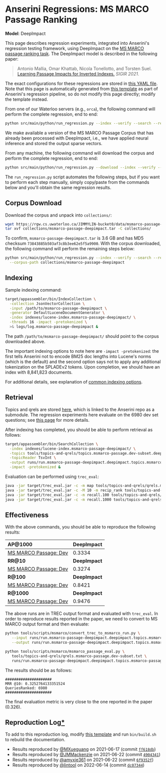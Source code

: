 # Anserini Regressions: MS MARCO Passage Ranking

**Model**: DeepImpact

This page describes regression experiments, integrated into Anserini's regression testing framework, using DeepImpact on the [MS MARCO passage ranking task](https://github.com/microsoft/MSMARCO-Passage-Ranking).
The DeepImpact model is described in the following paper:

> Antonio Mallia, Omar Khattab, Nicola Tonellotto, and Torsten Suel. [Learning Passage Impacts for Inverted Indexes.](https://dl.acm.org/doi/10.1145/3404835.3463030) _SIGIR 2021_.

The exact configurations for these regressions are stored in [this YAML file](../../src/main/resources/regression/msmarco-passage-deepimpact.yaml).
Note that this page is automatically generated from [this template](../../src/main/resources/docgen/templates/msmarco-passage-deepimpact.template) as part of Anserini's regression pipeline, so do not modify this page directly; modify the template instead.

From one of our Waterloo servers (e.g., `orca`), the following command will perform the complete regression, end to end:

```bash
python src/main/python/run_regression.py --index --verify --search --regression msmarco-passage-deepimpact
```

We make available a version of the MS MARCO Passage Corpus that has already been processed with DeepImpact, i.e., we have applied neural inference and stored the output sparse vectors.

From any machine, the following command will download the corpus and perform the complete regression, end to end:

```bash
python src/main/python/run_regression.py --download --index --verify --search --regression msmarco-passage-deepimpact
```

The `run_regression.py` script automates the following steps, but if you want to perform each step manually, simply copy/paste from the commands below and you'll obtain the same regression results.

## Corpus Download

Download the corpus and unpack into `collections/`:

```bash
wget https://rgw.cs.uwaterloo.ca/JIMMYLIN-bucket0/data/msmarco-passage-deepimpact.tar -P collections/
tar xvf collections/msmarco-passage-deepimpact.tar -C collections/
```

To confirm, `msmarco-passage-deepimpact.tar` is 3.6 GB and has MD5 checksum `73843885b503af3c8b3ee62e5f5a9900`.
With the corpus downloaded, the following command will perform the remaining steps below:

```bash
python src/main/python/run_regression.py --index --verify --search --regression msmarco-passage-deepimpact \
  --corpus-path collections/msmarco-passage-deepimpact
```

## Indexing

Sample indexing command:

```bash
target/appassembler/bin/IndexCollection \
  -collection JsonVectorCollection \
  -input /path/to/msmarco-passage-deepimpact \
  -generator DefaultLuceneDocumentGenerator \
  -index indexes/lucene-index.msmarco-passage-deepimpact/ \
  -threads 16 -impact -pretokenized \
  >& logs/log.msmarco-passage-deepimpact &
```

The path `/path/to/msmarco-passage-deepimpact/` should point to the corpus downloaded above.

The important indexing options to note here are `-impact -pretokenized`: the first tells Anserini not to encode BM25 doc lengths into Lucene's norms (which is the default) and the second option says not to apply any additional tokenization on the SPLADEv2 tokens.
Upon completion, we should have an index with 8,841,823 documents.

For additional details, see explanation of [common indexing options](../../docs/common-indexing-options.md).

## Retrieval

Topics and qrels are stored [here](https://github.com/castorini/anserini-tools/tree/master/topics-and-qrels), which is linked to the Anserini repo as a submodule.
The regression experiments here evaluate on the 6980 dev set questions; see [this page](../../docs/experiments-msmarco-passage.md) for more details.

After indexing has completed, you should be able to perform retrieval as follows:

```bash
target/appassembler/bin/SearchCollection \
  -index indexes/lucene-index.msmarco-passage-deepimpact/ \
  -topics tools/topics-and-qrels/topics.msmarco-passage.dev-subset.deepimpact.tsv.gz \
  -topicReader TsvInt \
  -output runs/run.msmarco-passage-deepimpact.deepimpact.topics.msmarco-passage.dev-subset.deepimpact.txt \
  -impact -pretokenized &
```

Evaluation can be performed using `trec_eval`:

```bash
java -jar target/trec_eval.jar -c -m map tools/topics-and-qrels/qrels.msmarco-passage.dev-subset.txt runs/run.msmarco-passage-deepimpact.deepimpact.topics.msmarco-passage.dev-subset.deepimpact.txt
java -jar target/trec_eval.jar -c -M 10 -m recip_rank tools/topics-and-qrels/qrels.msmarco-passage.dev-subset.txt runs/run.msmarco-passage-deepimpact.deepimpact.topics.msmarco-passage.dev-subset.deepimpact.txt
java -jar target/trec_eval.jar -c -m recall.100 tools/topics-and-qrels/qrels.msmarco-passage.dev-subset.txt runs/run.msmarco-passage-deepimpact.deepimpact.topics.msmarco-passage.dev-subset.deepimpact.txt
java -jar target/trec_eval.jar -c -m recall.1000 tools/topics-and-qrels/qrels.msmarco-passage.dev-subset.txt runs/run.msmarco-passage-deepimpact.deepimpact.topics.msmarco-passage.dev-subset.deepimpact.txt
```

## Effectiveness

With the above commands, you should be able to reproduce the following results:

| **AP@1000**                                                                                                  | **DeepImpact**|
|:-------------------------------------------------------------------------------------------------------------|-----------|
| [MS MARCO Passage: Dev](https://github.com/microsoft/MSMARCO-Passage-Ranking)                                | 0.3334    |
| **RR@10**                                                                                                    | **DeepImpact**|
| [MS MARCO Passage: Dev](https://github.com/microsoft/MSMARCO-Passage-Ranking)                                | 0.3274    |
| **R@100**                                                                                                    | **DeepImpact**|
| [MS MARCO Passage: Dev](https://github.com/microsoft/MSMARCO-Passage-Ranking)                                | 0.8421    |
| **R@1000**                                                                                                   | **DeepImpact**|
| [MS MARCO Passage: Dev](https://github.com/microsoft/MSMARCO-Passage-Ranking)                                | 0.9476    |

The above runs are in TREC output format and evaluated with `trec_eval`.
In order to reproduce results reported in the paper, we need to convert to MS MARCO output format and then evaluate:

```bash
python tools/scripts/msmarco/convert_trec_to_msmarco_run.py \
   --input runs/run.msmarco-passage-deepimpact.deepimpact.topics.msmarco-passage.dev-subset.deepimpact.txt \
   --output runs/run.msmarco-passage-deepimpact.deepimpact.topics.msmarco-passage.dev-subset.deepimpact.tsv --quiet

python tools/scripts/msmarco/msmarco_passage_eval.py \
   tools/topics-and-qrels/qrels.msmarco-passage.dev-subset.txt \
   runs/run.msmarco-passage-deepimpact.deepimpact.topics.msmarco-passage.dev-subset.deepimpact.tsv
```

The results should be as follows:

```
#####################
MRR @10: 0.3252764133351524
QueriesRanked: 6980
#####################
```

The final evaluation metric is very close to the one reported in the paper (0.326).

## Reproduction Log[*](../../docs/reproducibility.md)

To add to this reproduction log, modify [this template](../../src/main/resources/docgen/templates/msmarco-passage-deepimpact.template) and run `bin/build.sh` to rebuild the documentation.

+ Results reproduced by [@MXueguang](https://github.com/MXueguang) on 2021-06-17 (commit [`ff618db`](https://github.com/castorini/anserini/commit/ff618dbf87feee0ad75dc42c72a361c05984097d))
+ Results reproduced by [@JMMackenzie](https://github.com/jmmackenzie) on 2021-06-22 (commit [`4904341`](https://github.com/castorini/anserini/commit/490434172a035b6eade8c17771aed83cc7f5d996))
+ Results reproduced by [@amyxie361](https://github.com/amyxie361) on 2021-06-22 (commit [`6f9352f`](https://github.com/castorini/anserini/commit/6f9352fc5d6a4938fadc2bda9d0c428056eec5f0))
+ Results reproduced by [@lintool](https://github.com/lintool) on 2022-06-14 (commit [`dc07344`](https://github.com/castorini/anserini/commit/dc073447c8a0c07b53d979c49bf1e2e018200508))
